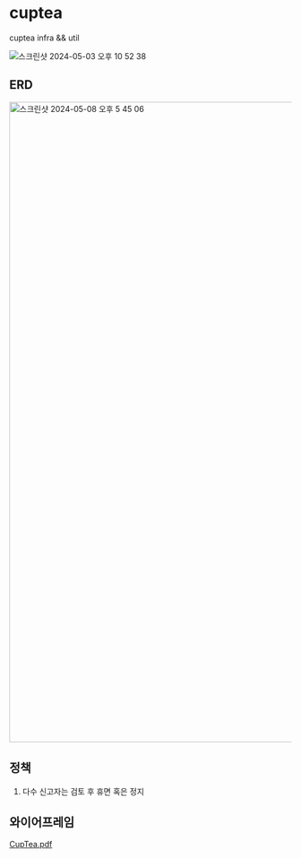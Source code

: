 # cuptea
cuptea infra && util

![스크린샷 2024-05-03 오후 10 52 38](https://github.com/cup-of-tea-org/cuptea-util/assets/121741140/10b3df5b-0251-4c0e-a0f3-2aaa64adba9c)

## ERD

<img width="1143" alt="스크린샷 2024-05-08 오후 5 45 06" src="https://github.com/cup-of-tea-org/cuptea-util/assets/121741140/3b337382-0373-4edd-a2e1-ba40b5974403">



## 정책

1. 다수 신고자는 검토 후 휴면 혹은 정지

## 와이어프레임
[CupTea.pdf](https://github.com/cup-of-tea-org/cuptea-util/files/15272002/CupTea.pdf)


